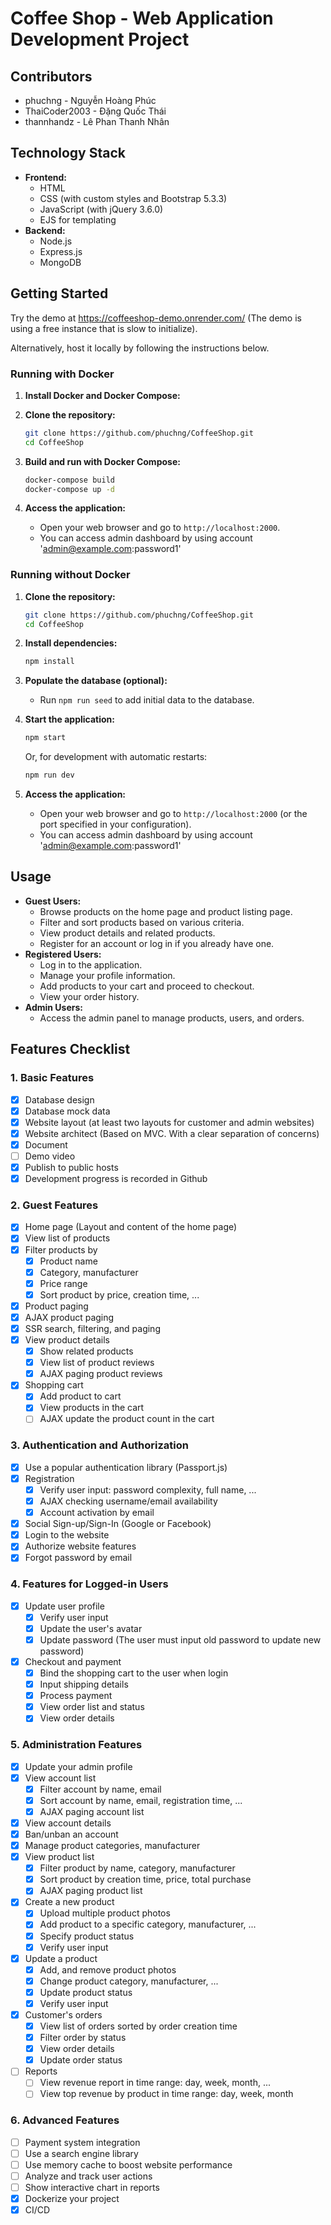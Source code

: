 # Coffee Shop - Web Application Development Project

## Contributors

-   phuchng - Nguyễn Hoàng Phúc
-   ThaiCoder2003 - Đặng Quốc Thái
-   thannhandz - Lê Phan Thanh Nhân

## Technology Stack

-   **Frontend:**
    -   HTML
    -   CSS (with custom styles and Bootstrap 5.3.3)
    -   JavaScript (with jQuery 3.6.0)
    -   EJS for templating
-   **Backend:**
    -   Node.js
    -   Express.js
    -   MongoDB

## Getting Started

Try the demo at https://coffeeshop-demo.onrender.com/ (The demo is using a free instance that is slow to initialize).

Alternatively, host it locally by following the instructions below.

### Running with Docker

1. **Install Docker and Docker Compose:**

2. **Clone the repository:**

    ```bash
    git clone https://github.com/phuchng/CoffeeShop.git
    cd CoffeeShop
    ```

3. **Build and run with Docker Compose:**

    ```bash
    docker-compose build
    docker-compose up -d
    ```

4. **Access the application:**
    -   Open your web browser and go to `http://localhost:2000`.
    -   You can access admin dashboard by using account 'admin@example.com:password1'

### Running without Docker

1. **Clone the repository:**

    ```bash
    git clone https://github.com/phuchng/CoffeeShop.git
    cd CoffeeShop
    ```

2. **Install dependencies:**

    ```bash
    npm install
    ```

3. **Populate the database (optional):**
    -   Run `npm run seed` to add initial data to the database.

4. **Start the application:**

    ```bash
    npm start
    ```

    Or, for development with automatic restarts:

    ```bash
    npm run dev
    ```

6. **Access the application:**
    -   Open your web browser and go to `http://localhost:2000` (or the port specified in your configuration).
    -   You can access admin dashboard by using account 'admin@example.com:password1'


## Usage

-   **Guest Users:**
    -   Browse products on the home page and product listing page.
    -   Filter and sort products based on various criteria.
    -   View product details and related products.
    -   Register for an account or log in if you already have one.
-   **Registered Users:**
    -   Log in to the application.
    -   Manage your profile information.
    -   Add products to your cart and proceed to checkout.
    -   View your order history.
-   **Admin Users:**
    -   Access the admin panel to manage products, users, and orders.

## Features Checklist

### 1. Basic Features

-   [x] Database design
-   [x] Database mock data
-   [x] Website layout (at least two layouts for customer and admin websites)
-   [x] Website architect (Based on MVC. With a clear separation of concerns)
-   [x] Document
-   [ ] Demo video
-   [x] Publish to public hosts
-   [x] Development progress is recorded in Github

### 2. Guest Features

-   [x] Home page (Layout and content of the home page)
-   [x] View list of products
-   [x] Filter products by
    -   [x] Product name
    -   [x] Category, manufacturer
    -   [x] Price range
    -   [x] Sort product by price, creation time, ...
-   [x] Product paging
-   [x] AJAX product paging
-   [x] SSR search, filtering, and paging
-   [x] View product details
    -   [x] Show related products
    -   [x] View list of product reviews
    -   [x] AJAX paging product reviews
-   [x] Shopping cart
    -   [x] Add product to cart
    -   [x] View products in the cart
    -   [ ] AJAX update the product count in the cart
    
### 3. Authentication and Authorization

-   [x] Use a popular authentication library (Passport.js)
-   [x] Registration
    -   [x] Verify user input: password complexity, full name, ...
    -   [x] AJAX checking username/email availability
    -   [x] Account activation by email
-   [x] Social Sign-up/Sign-In (Google or Facebook)
-   [x] Login to the website
-   [x] Authorize website features
-   [x] Forgot password by email

### 4. Features for Logged-in Users

-   [x] Update user profile
    -   [x] Verify user input
    -   [x] Update the user's avatar
    -   [x] Update password (The user must input old password to update new password)
-   [x] Checkout and payment
    -   [x] Bind the shopping cart to the user when login
    -   [x] Input shipping details
    -   [x] Process payment
    -   [x] View order list and status
    -   [x] View order details

### 5. Administration Features

-   [x] Update your admin profile
-   [x] View account list
    -   [x] Filter account by name, email
    -   [x] Sort account by name, email, registration time, ...
    -   [x] AJAX paging account list
-   [x] View account details
-   [x] Ban/unban an account
-   [x] Manage product categories, manufacturer
-   [x] View product list
    -   [x] Filter product by name, category, manufacturer
    -   [x] Sort product by creation time, price, total purchase
    -   [x] AJAX paging product list
-   [x] Create a new product
    -   [x] Upload multiple product photos
    -   [x] Add product to a specific category, manufacturer, ...
    -   [x] Specify product status
    -   [x] Verify user input
-   [x] Update a product
    -   [x] Add, and remove product photos
    -   [x] Change product category, manufacturer, ...
    -   [x] Update product status
    -   [x] Verify user input
-   [x] Customer's orders
    -   [x] View list of orders sorted by order creation time
    -   [x] Filter order by status
    -   [x] View order details
    -   [x] Update order status
-   [ ] Reports
    -   [ ] View revenue report in time range: day, week, month, ...
    -   [ ] View top revenue by product in time range: day, week, month

### 6. Advanced Features

-   [ ] Payment system integration
-   [ ] Use a search engine library
-   [ ] Use memory cache to boost website performance
-   [ ] Analyze and track user actions
-   [ ] Show interactive chart in reports
-   [x] Dockerize your project
-   [x] CI/CD